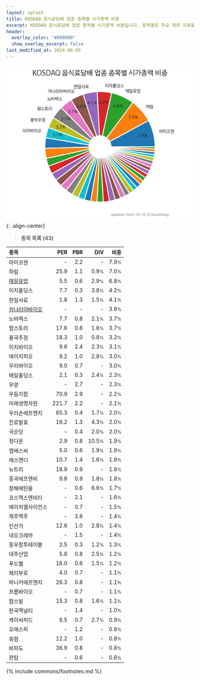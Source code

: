 ```yaml
---
layout: splash
title: KOSDAQ 음식료담배 업종 종목별 시가총액 비중
excerpt: KOSDAQ 음식료담배 업종 종목별 시가총액 비중입니다. 종목별로 주요 재무 지표를 함께 표시합니다.
header:
  overlay_color: "#800000"
  show_overlay_excerpt: false
last_modified_at: 2024-06-05
---
```



![KOSDAQ 음식료담배 업종 종목별 시가총액 비중](/stats/sector/images/kosdaq_업종_음식료담배_종목.png){: .align-center}


> **종목 목록 (43)**<a id="list"></a>

| **종목** | **PER** | **PBR** | **DIV** | **비중** |
| :------- | ------: | ------: | ------: | -------: |
| 아미코젠 | - | 2.2 | - | 7.9<small>%</small> |
| 하림 | 25.9 | 1.1 | 0.9<small>%</small> | 7.0<small>%</small> |
| [매일유업](/267980/) | 5.5 | 0.6 | 2.9<small>%</small> | 6.8<small>%</small> |
| 이지홀딩스 | 7.7 | 0.3 | 3.8<small>%</small> | 4.2<small>%</small> |
| 한일사료 | 1.8 | 1.3 | 1.5<small>%</small> | 4.1<small>%</small> |
| [카나리아바이오](/016790/) | - | - | - | 3.8<small>%</small> |
| 노바렉스 | 7.7 | 0.8 | 2.1<small>%</small> | 3.7<small>%</small> |
| 팜스토리 | 17.6 | 0.8 | 1.6<small>%</small> | 3.7<small>%</small> |
| 풍국주정 | 18.3 | 1.0 | 0.8<small>%</small> | 3.2<small>%</small> |
| 이지바이오 | 9.6 | 2.4 | 2.3<small>%</small> | 3.1<small>%</small> |
| 에이치피오 | 9.2 | 1.0 | 2.8<small>%</small> | 3.0<small>%</small> |
| 우리바이오 | 9.0 | 0.7 | - | 3.0<small>%</small> |
| 매일홀딩스 | 2.1 | 0.3 | 2.4<small>%</small> | 2.3<small>%</small> |
| 우양 | - | 2.7 | - | 2.3<small>%</small> |
| 우듬지팜 | 70.9 | 2.9 | - | 2.2<small>%</small> |
| 미래생명자원 | 221.7 | 2.2 | - | 2.1<small>%</small> |
| 우리손에프앤지 | 65.3 | 0.4 | 1.7<small>%</small> | 2.0<small>%</small> |
| 진로발효 | 16.2 | 1.3 | 4.3<small>%</small> | 2.0<small>%</small> |
| 국순당 | - | 0.4 | 2.0<small>%</small> | 2.0<small>%</small> |
| 정다운 | 2.9 | 0.8 | 10.5<small>%</small> | 1.9<small>%</small> |
| 엠에스씨 | 5.0 | 0.6 | 1.9<small>%</small> | 1.9<small>%</small> |
| 에스앤디 | 10.7 | 1.4 | 1.6<small>%</small> | 1.9<small>%</small> |
| 뉴트리 | 18.9 | 0.9 | - | 1.8<small>%</small> |
| 흥국에프엔비 | 9.8 | 0.9 | 1.8<small>%</small> | 1.8<small>%</small> |
| 창해에탄올 | - | 0.6 | 6.6<small>%</small> | 1.7<small>%</small> |
| 코스맥스엔비티 | - | 2.1 | - | 1.6<small>%</small> |
| 에이치엘사이언스 | - | 0.7 | - | 1.5<small>%</small> |
| 제주맥주 | - | 3.8 | - | 1.4<small>%</small> |
| 인산가 | 12.6 | 1.0 | 2.8<small>%</small> | 1.4<small>%</small> |
| 네오크레마 | - | 1.5 | - | 1.4<small>%</small> |
| 동우팜투테이블 | 2.5 | 0.3 | 1.2<small>%</small> | 1.3<small>%</small> |
| 대주산업 | 5.8 | 0.8 | 2.5<small>%</small> | 1.2<small>%</small> |
| 푸드웰 | 16.0 | 0.6 | 1.5<small>%</small> | 1.2<small>%</small> |
| 체리부로 | 4.0 | 0.7 | - | 1.1<small>%</small> |
| 마니커에프앤지 | 26.3 | 0.8 | - | 1.1<small>%</small> |
| 프롬바이오 | - | 0.7 | - | 1.1<small>%</small> |
| 팜스빌 | 15.3 | 0.8 | 1.6<small>%</small> | 1.1<small>%</small> |
| 한국맥널티 | - | 1.4 | - | 1.0<small>%</small> |
| 케이씨피드 | 6.5 | 0.7 | 2.7<small>%</small> | 0.9<small>%</small> |
| 오에스피 | - | 1.2 | - | 0.8<small>%</small> |
| 휴럼 | 12.2 | 1.0 | - | 0.8<small>%</small> |
| 비피도 | 36.9 | 0.8 | - | 0.8<small>%</small> |
| 한탑 | - | 0.6 | - | 0.6<small>%</small> |

{% include commons/footnotes.md %}